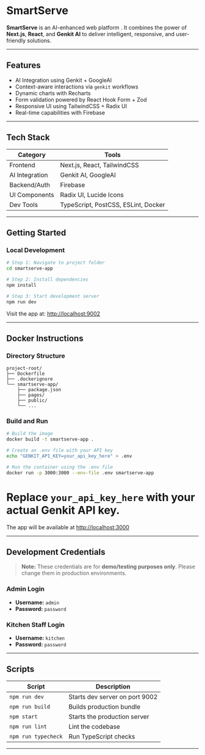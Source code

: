 #  SmartServe

**SmartServe** is an AI-enhanced web platform . It combines the power of **Next.js**, **React**, and **Genkit AI** to deliver intelligent, responsive, and user-friendly solutions.

---

##  Features

-  AI Integration using Genkit + GoogleAI
-  Context-aware interactions via `genkit` workflows
-  Dynamic charts with Recharts
-  Form validation powered by React Hook Form + Zod
-  Responsive UI using TailwindCSS + Radix UI
-  Real-time capabilities with Firebase

---

## Tech Stack

| Category       | Tools                                 |
|----------------|----------------------------------------|
| Frontend       | Next.js, React, TailwindCSS            |
| AI Integration | Genkit AI, GoogleAI                    |
| Backend/Auth   | Firebase                               |
| UI Components  | Radix UI, Lucide Icons                 |
| Dev Tools      | TypeScript, PostCSS, ESLint, Docker    |

---

##  Getting Started

###  Local Development

```bash
# Step 1: Navigate to project folder
cd smartserve-app

# Step 2: Install dependencies
npm install

# Step 3: Start development server
npm run dev
```

Visit the app at: [http://localhost:9002](http://localhost:9002)

---

##  Docker Instructions

###  Directory Structure

```
project-root/
├── Dockerfile
├── .dockerignore
└── smartserve-app/
    ├── package.json
    ├── pages/
    ├── public/
    └── ...
```

### Build and Run

```bash
# Build the image
docker build -t smartserve-app .

# Create an .env file with your API key
echo "GENKIT_API_KEY=your_api_key_here" > .env

# Run the container using the .env file
docker run -p 3000:3000 --env-file .env smartserve-app

```

# Replace `your_api_key_here` with your actual Genkit API key.

The app will be available at [http://localhost:3000](http://localhost:3000)

---
##  Development Credentials

>  **Note:** These credentials are for **demo/testing purposes only**. Please change them in production environments.

### Admin Login

- **Username:** `admin`  
- **Password:** `password`

### Kitchen Staff Login

- **Username:** `kitchen`  
- **Password:** `password`

---

##  Scripts

| Script             | Description                    |
|--------------------|--------------------------------|
| `npm run dev`      | Starts dev server on port 9002 |
| `npm run build`    | Builds production bundle       |
| `npm start`        | Starts the production server   |
| `npm run lint`     | Lint the codebase              |
| `npm run typecheck`| Run TypeScript checks          |

---

